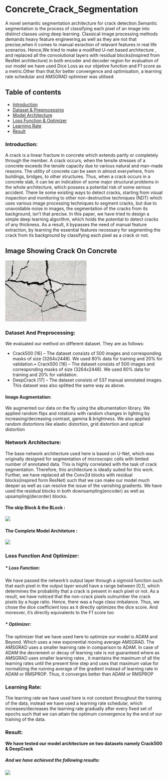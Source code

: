 # Concrete_Crack_Segmentation
A novel semantic segmentation architecture for crack detection.Semantic segmentation is the process of classifying each pixel of an image into distinct classes using deep learning.
Classical image processing methods demands heavy feature engineering,as well as they are not that precise,when it comes to manual exraction of relavant features in real life scenarios.
Hence,We tried to make a  modified U-net based architecture , and replaced all the convolutional layers with residual blocks(inspired from ResNet architecture) in both encoder and decoder region
for evaluation of our model we have used Dice Loss as our objetive function and F1 score as a metric.Other than that,for better convergence and optimisation, a learning rate schedular and AMSGRAD optimiser was utilised


## Table of contents
* [Introduction](#Introduction)
* [Dataset & Preprocessing](#Dataset-And-Preprocessing)
* [Model Architecture](#Network-Architecture)
* [Loss Function & Optimizer](#Loss-Function-And-Optimizer)
* [Learning Rate](#Learning-Rate)
* [Result](#Result)


### Introduction:
A crack is a linear fracture in concrete which extends partly or completely through the member. A crack occurs, when the tensile stresses of a concrete exceeds the tensile capacity due to various natural and man-made reasons. The utility of concrete can be seen in almost everywhere, from buildings, bridges, to other structures. Thus, when a crack occurs in a concrete slab, it can be an indication of some major structural problems in the whole architecture, which possess a potential risk of some serious accident. There lie some existing ways to detect cracks, starting from visual inspection and monitoring to other non-destructive techniques (NDT) which uses various image processing techniques to segment cracks, but due to unavoidable noise in images, the segmentation of the cracks from its background, isn’t that precise. In this paper, we have tried to design a simple deep learning algorithm, which holds the potential to detect cracks of any thickness. As a result, it bypasses the need of manual feature extraction, by learning the essential features necessary for segmenting the crack from its background by classifying each pixel as a crack or not.    

## Image Showing Crack On Concrete
<img src='/Images/intro/intro1.jfif'>

### Dataset And Preprocessing:
We evaluated our method on different dataset. They are as follows:
* 	Crack500 [16] – The dataset consists of 500 images and corresponding masks of size (3264x2448). We used 80% data for training and 20% for validation.•	Crack500 [16] – The dataset consists of 500 images and corresponding masks of size (3264x2448). We used 80% data for training and 20% for validation.
* 	DeepCrack [17] – The dataset consists of 537 manual annotated images. This dataset was also splitted the same way as above.
#### Image Augmentation:
We augmented our data on the fly using the albumentation library. We applied random flips and rotations with random changes in lighting by increasing/decreasing contrast, gamma & brightness. We also applied random distortions like elastic distortion, grid distortion and optical distortion

### Network Architecture:
 The base network architecture used here is based on U-Net, which was originally designed for segmentation of microscopic cells with limited number of annotated data. This is highly correlated with the task of crack segmentation. Therefore, this architecture is ideally suited for this work. Further, we have replaced all the Conv2d blocks with residual blocks(inspired form ResNet) such that we can make our model much deeper as well as can resolve the issue of the vanishing gradients. We have used the residual blocks in both downsampling(encoder) as well as upsampling(decorder) blocks.
 #### The skip Block & the BLock :
 ![](https://github.com/Subham2901/Concrete_Crack_Segmentation/blob/master/Images/MOdel/model%20image%20final2.png)
 #### The Complete Model Architeture :
 ![](https://github.com/Subham2901/Concrete_Crack_Segmentation/blob/master/Images/MOdel/model%20image%20final1.png)
 

### Loss Function And Optimizer:
##### * Loss Function:
We have passed the network’s output layer through a sigmoid function such that each pixel in the output layer would have a range between [0,1], which determines the probability that a crack is present in each pixel or not. As a result, we have noticed that the non-crack pixels outnumber the crack pixels by a huge ratio. Hence, there was a huge class imbalance. Thus, we chose the dice coefficient loss as it directly optimizes the dice score. And moreover, it’s directly equivalents to the F1 score too
##### * Optimizer:
The optimizer that we have used here to optimize our model is ADAM and Beyond. Which uses a new exponential moving average AMSGRAD. The AMSGRAD uses a smaller learning rate in comparison to ADAM. In case of ADAM the decrement or decay of learning rate is not guaranteed where as AMSGRAD  uses smaller learning rates , it maintains the maximum of  all the learning rates until the present time step and uses that maximum value for normalizing the running average of the gradient instead of learning rate in ADAM or RMSPROP. Thus, it converges better than ADAM or RMSPROP
### Learning Rate:
The learning rate we have used here is not constant throughout the training of the data, instead we have used a learning rate schedular, which increases/decreases the learning rate gradually after every fixed set of epochs such that  we can attain the optimum convergence by the end of our training of the data.

### Result:
__We have tested our model architecture on two datasets namely Crack500 & DeepCrack__
##### And we have achieved the following results:
##### ![](https://github.com/Subham2901/Concrete_Crack_Segmentation/blob/master/Images/Result/Result.JPG)


